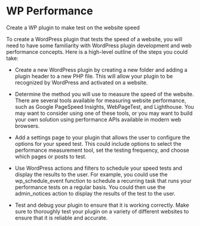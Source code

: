 # WP Performance
Create a WP plugin to make test on the website speed

To create a WordPress plugin that tests the speed of a website, you will need to have some familiarity with WordPress plugin development and web performance concepts. Here is a high-level outline of the steps you could take:

- Create a new WordPress plugin by creating a new folder and adding a plugin header to a new PHP file. This will allow your plugin to be recognized by WordPress and activated on a website.

- Determine the method you will use to measure the speed of the website. There are several tools available for measuring website performance, such as Google PageSpeed Insights, WebPageTest, and Lighthouse. You may want to consider using one of these tools, or you may want to build your own solution using performance APIs available in modern web browsers.

- Add a settings page to your plugin that allows the user to configure the options for your speed test. This could include options to select the performance measurement tool, set the testing frequency, and choose which pages or posts to test.

- Use WordPress actions and filters to schedule your speed tests and display the results to the user. For example, you could use the wp_schedule_event function to schedule a recurring task that runs your performance tests on a regular basis. You could then use the admin_notices action to display the results of the test to the user.

- Test and debug your plugin to ensure that it is working correctly. Make sure to thoroughly test your plugin on a variety of different websites to ensure that it is reliable and accurate.
